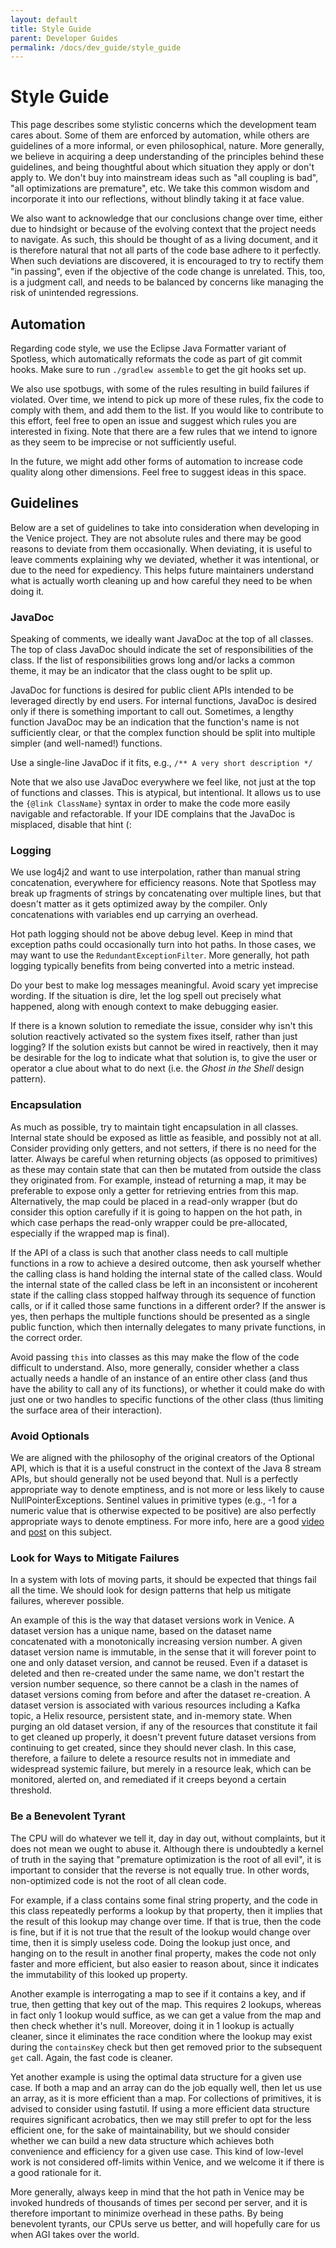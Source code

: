 ```yaml
---
layout: default
title: Style Guide
parent: Developer Guides
permalink: /docs/dev_guide/style_guide
---
```


# Style Guide

This page describes some stylistic concerns which the development team cares about. Some of them are enforced by 
automation, while others are guidelines of a more informal, or even philosophical, nature. More generally, we believe in 
acquiring a deep understanding of the principles behind these guidelines, and being thoughtful about which situation 
they apply or don't apply to. We don't buy into mainstream ideas such as "all coupling is bad", "all optimizations are
premature", etc. We take this common wisdom and incorporate it into our reflections, without blindly taking it at face
value.

We also want to acknowledge that our conclusions change over time, either due to hindsight or because of the evolving 
context that the project needs to navigate. As such, this should be thought of as a living document, and it is therefore 
natural that not all parts of the code base adhere to it perfectly. When such deviations are discovered, it is 
encouraged to try to rectify them "in passing", even if the objective of the code change is unrelated. This, too, is a 
judgment call, and needs to be balanced by concerns like managing the risk of unintended regressions.

## Automation

Regarding code style, we use the Eclipse Java Formatter variant of Spotless, which automatically reformats the code as
part of git commit hooks. Make sure to run `./gradlew assemble` to get the git hooks set up.

We also use spotbugs, with some of the rules resulting in build failures if violated. Over time, we intend to pick up
more of these rules, fix the code to comply with them, and add them to the list. If you would like to contribute to this 
effort, feel free to open an issue and suggest which rules you are interested in fixing. Note that there are a few rules 
that we intend to ignore as they seem to be imprecise or not sufficiently useful.

In the future, we might add other forms of automation to increase code quality along other dimensions. Feel free to
suggest ideas in this space.

## Guidelines

Below are a set of guidelines to take into consideration when developing in the Venice project. They are not absolute
rules and there may be good reasons to deviate from them occasionally. When deviating, it is useful to leave comments
explaining why we deviated, whether it was intentional, or due to the need for expediency. This helps future maintainers 
understand what is actually worth cleaning up and how careful they need to be when doing it.

### JavaDoc

Speaking of comments, we ideally want JavaDoc at the top of all classes. The top of class JavaDoc should indicate the
set of responsibilities of the class. If the list of responsibilities grows long and/or lacks a common theme, it may be
an indicator that the class ought to be split up.

JavaDoc for functions is desired for public client APIs intended to be leveraged directly by end users. For internal
functions, JavaDoc is desired only if there is something important to call out. Sometimes, a lengthy function JavaDoc
may be an indication that the function's name is not sufficiently clear, or that the complex function should be split 
into multiple simpler (and well-named!) functions.

Use a single-line JavaDoc if it fits, e.g., `/** A very short description */`

Note that we also use JavaDoc everywhere we feel like, not just at the top of functions and classes. This is atypical,
but intentional. It allows us to use the `{@link ClassName}` syntax in order to make the code more easily navigable and
refactorable. If your IDE complains that the JavaDoc is misplaced, disable that hint (:

### Logging

We use log4j2 and want to use interpolation, rather than manual string concatenation, everywhere for efficiency reasons. 
Note that Spotless may break up fragments of strings by concatenating over multiple lines, but that doesn't matter as it
gets optimized away by the compiler. Only concatenations with variables end up carrying an overhead.

Hot path logging should not be above debug level. Keep in mind that exception paths could occasionally turn into hot 
paths. In those cases, we may want to use the `RedundantExceptionFilter`. More generally, hot path logging typically
benefits from being converted into a metric instead.

Do your best to make log messages meaningful. Avoid scary yet imprecise wording. If the situation is dire, let the log
spell out precisely what happened, along with enough context to make debugging easier.

If there is a known solution to remediate the issue, consider why isn't this solution reactively activated so the system 
fixes itself, rather than just logging? If the solution exists but cannot be wired in reactively, then it may be 
desirable for the log to indicate what that solution is, to give the user or operator a clue about what to do next 
(i.e. the _Ghost in the Shell_ design pattern).

### Encapsulation

As much as possible, try to maintain tight encapsulation in all classes. Internal state should be exposed as little as
feasible, and possibly not at all. Consider providing only getters, and not setters, if there is no need for the latter.
Always be careful when returning objects (as opposed to primitives) as these may contain state that can then be mutated
from outside the class they originated from. For example, instead of returning a map, it may be preferable to expose
only a getter for retrieving entries from this map. Alternatively, the map could be placed in a read-only wrapper (but
do consider this option carefully if it is going to happen on the hot path, in which case perhaps the read-only wrapper
could be pre-allocated, especially if the wrapped map is final).

If the API of a class is such that another class needs to call multiple functions in a row to achieve a desired outcome,
then ask yourself whether the calling class is hand holding the internal state of the called class. Would the internal
state of the called class be left in an inconsistent or incoherent state if the calling class stopped halfway through
its sequence of function calls, or if it called those same functions in a different order? If the answer is yes, then
perhaps the multiple functions should be presented as a single public function, which then internally delegates to many
private functions, in the correct order.

Avoid passing `this` into classes as this may make the flow of the code difficult to understand. Also, more generally,
consider whether a class actually needs a handle of an instance of an entire other class (and thus have the ability to 
call any of its functions), or whether it could make do with just one or two handles to specific functions of the other
class (thus limiting the surface area of their interaction).

### Avoid Optionals

We are aligned with the philosophy of the original creators of the Optional API, which is that it is a useful construct
in the context of the Java 8 stream APIs, but should generally not be used beyond that. Null is a perfectly appropriate
way to denote emptiness, and is not more or less likely to cause NullPointerExceptions. Sentinel values in primitive 
types (e.g., -1 for a numeric value that is otherwise expected to be positive) are also perfectly appropriate ways to
denote emptiness. For more info, here are a good [video](https://www.youtube.com/watch?v=fBYhtvY19xA&t=2317s) and 
[post](https://homes.cs.washington.edu/~mernst/advice/nothing-is-better-than-optional.html) on this subject.

### Look for Ways to Mitigate Failures

In a system with lots of moving parts, it should be expected that things fail all the time. We should look for design
patterns that help us mitigate failures, wherever possible.

An example of this is the way that dataset versions work in Venice. A dataset version has a unique name, based on the 
dataset name concatenated with a monotonically increasing version number. A given dataset version name is immutable, in
the sense that it will forever point to one and only dataset version, and cannot be reused. Even if a dataset is deleted
and then re-created under the same name, we don't restart the version number sequence, so there cannot be a clash in
the names of dataset versions coming from before and after the dataset re-creation. A dataset version is associated with
various resources including a Kafka topic, a Helix resource, persistent state, and in-memory state. When purging an old
dataset version, if any of the resources that constitute it fail to get cleaned up properly, it doesn't prevent future
dataset versions from continuing to get created, since they should never clash. In this case, therefore, a failure to
delete a resource results not in immediate and widespread systemic failure, but merely in a resource leak, which can be 
monitored, alerted on, and remediated if it creeps beyond a certain threshold.

### Be a Benevolent Tyrant

The CPU will do whatever we tell it, day in day out, without complaints, but it does not mean we ought to abuse it.
Although there is undoubtedly a kernel of truth in the saying that "premature optimization is the root of all evil",
it is important to consider that the reverse is not equally true. In other words, non-optimized code is not the root of 
all clean code.

For example, if a class contains some final string property, and the code in this class repeatedly performs a lookup
by that property, then it implies that the result of this lookup may change over time. If that is true, then the code is
fine, but if it is not true that the result of the lookup would change over time, then it is simply useless code. Doing
the lookup just once, and hanging on to the result in another final property, makes the code not only faster and more 
efficient, but also easier to reason about, since it indicates the immutability of this looked up property.

Another example is interrogating a map to see if it contains a key, and if true, then getting that key out of the map.
This requires 2 lookups, whereas in fact only 1 lookup would suffice, as we can get a value from the map and then check
whether it's null. Moreover, doing it in 1 lookup is actually cleaner, since it eliminates the race condition where the
lookup may exist during the `containsKey` check but then get removed prior to the subsequent `get` call. Again, the fast
code is cleaner.

Yet another example is using the optimal data structure for a given use case. If both a map and an array can do the job
equally well, then let us use an array, as it is more efficient than a map. For collections of primitives, it is advised 
to consider using fastutil. If using a more efficient data structure requires significant acrobatics, then we may still 
prefer to opt for the less efficient one, for the sake of maintainability, but we should consider whether we can build a 
new data structure which achieves both convenience and efficiency for a given use case. This kind of low-level work is 
not considered off-limits within Venice, and we welcome it if there is a good rationale for it.

More generally, always keep in mind that the hot path in Venice may be invoked hundreds of thousands of times per second 
per server, and it is therefore important to minimize overhead in these paths. By being benevolent tyrants, our CPUs 
serve us better, and will hopefully care for us when AGI takes over the world.